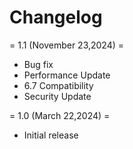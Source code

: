# Changelog
= 1.1 (November 23,2024) =
* Bug fix
* Performance Update
* 6.7 Compatibility
* Security Update

= 1.0 (March 22,2024) =
* Initial release
